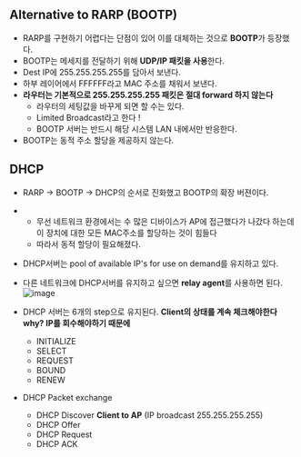 ## Alternative to RARP (BOOTP)
* RARP를 구현하기 어렵다는 단점이 있어 이를 대체하는 것으로 **BOOTP**가 등장했다.
* BOOTP는 메세지를 전달하기 위해 **UDP/IP 패킷을 사용**한다.
* Dest IP에 255.255.255.255를 담아서 보낸다.
* 하부 레이어에서 FFFFFF라고 MAC 주소를 채워서 보낸다.
* **라우터는 기본적으로 255.255.255.255 패킷은 절대 forward 하지 않는다**
  * 라우터의 세팅값을 바꾸게 되면 할 수는 있다.
  * Limited Broadcast라고 한다 !
  * BOOTP 서버는 반드시 해당 시스템 LAN 내에서만 반응한다.
* BOOTP는 동적 주소 할당을 제공하지 않는다.

## DHCP 
* RARP -> BOOTP -> DHCP의 순서로 진화했고 BOOTP의 확장 버젼이다.
* * 무선 네트워크 환경에서는 수 많은 디바이스가 AP에 접근했다가 나갔다 하는데 이 장치에 대한 모든 MAC주소를 할당하는 것이 힘들다
  * 따라서 동적 할당이 필요해졌다.
* DHCP서버는 pool of available IP's for use on demand를 유지하고 있다.
* 다른 네트워크에 DHCP서버를 유지하고 싶으면 **relay agent**를 사용하면 된다.
![image](https://user-images.githubusercontent.com/68818952/139782292-aadf1bc2-b0f2-4d38-ae3c-127d089af9a6.png)

* DHCP 서버는 6개의 step으로 유지된다. **Client의 상태를 계속 체크해야한다 why? IP를 회수해야하기 때문에**
  * INITIALIZE
  * SELECT
  * REQUEST
  * BOUND
  * RENEW
* DHCP Packet exchange
  * DHCP Discover **Client to AP** (IP broadcast 255.255.255.255)
  * DHCP Offer
  * DHCP Request
  * DHCP ACK
